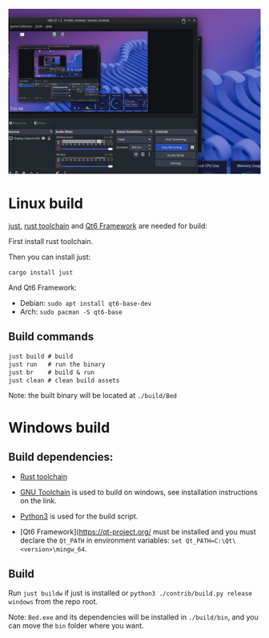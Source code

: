 
![bed](./assets/output.gif)

# Linux build

[just](https://github.com/casey/just), [rust toolchain](https://www.rust-lang.org/tools/install)
and [Qt6 Framework](https://qt-project.org/) are needed for build:

First install rust toolchain.

Then you can install just:
```
cargo install just
```

And Qt6 Framework:
 - Debian: `sudo apt install qt6-base-dev`
 - Arch: `sudo pacman -S qt6-base`

## Build commands

```shell
just build # build
just run   # run the binary
just br    # build & run
just clean # clean build assets
```

Note: the built binary will be located at `./build/Bed`

# Windows build

## Build dependencies:

  - [Rust toolchain](https://www.rust-lang.org/tools/install)

  - [GNU Toolchain](https://winlibs.com) is used to build on windows, see
installation
  instructions on the link.

  - [Python3](https://www.python.org/) is used for the build script.

  - [Qt6 Framework](https://qt-project.org/ must be installed and you must declare
  the `Qt_PATH` in environment variables: `set Qt_PATH=C:\Qt\<version>\mingw_64`.

## Build

Run `just buildw` if just is installed or `python3 ./contrib/build.py release
windows` from the repo root.

Note: `Bed.exe` and its dependencies will be installed in `./build/bin`, and you can
move the `bin` folder where you want.
